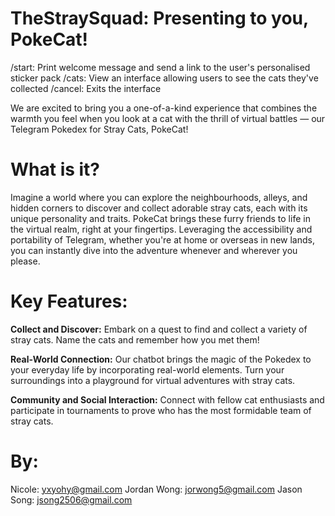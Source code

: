 # TheStraySquad: Presenting to you, PokeCat!
/start: Print welcome message and send a link to the user's personalised sticker pack
/cats: View an interface allowing users to see the cats they've collected
/cancel: Exits the interface

We are excited to bring you a one-of-a-kind experience that combines the warmth you feel when you look at a cat with the thrill of virtual battles — our Telegram Pokedex for Stray Cats, PokeCat!

# What is it?
Imagine a world where you can explore the neighbourhoods, alleys, and hidden corners to discover and collect adorable stray cats, each with its unique personality and traits. PokeCat brings these furry friends to life in the virtual realm, right at your fingertips. Leveraging the accessibility and portability of Telegram, whether you're at home or overseas in new lands, you can instantly dive into the adventure whenever and wherever you please.

# Key Features:
**Collect and Discover:** Embark on a quest to find and collect a variety of stray cats. Name the cats and remember how you met them!

**Real-World Connection:** Our chatbot brings the magic of the Pokedex to your everyday life by incorporating real-world elements. Turn your surroundings into a playground for virtual adventures with stray cats.

**Community and Social Interaction:** Connect with fellow cat enthusiasts and participate in tournaments to prove who has the most formidable team of stray cats.

# By: 
Nicole: yxyohy@gmail.com
Jordan Wong: jorwong5@gmail.com
Jason Song: jsong2506@gmail.com
